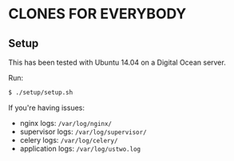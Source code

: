 # CLONES FOR EVERYBODY

## Setup

This has been tested with Ubuntu 14.04 on a Digital Ocean server.

Run:
```bash
$ ./setup/setup.sh
```

If you're having issues:
* nginx logs: `/var/log/nginx/`
* supervisor logs: `/var/log/supervisor/`
* celery logs: `/var/log/celery/`
* application logs: `/var/log/ustwo.log`
